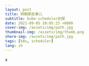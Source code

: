 ```yaml
---
layout: post
title: 明朝那些事儿
subtitle: kube-scheduler初探
date: 2021-09-05 10:05:23 +0800
cover-img: /assets/img/path.jpg
thumbnail-img: /assets/img/thumb.png
share-img: /assets/img/path.jpg
tags: [k8s, scheduler]
lang: zh
---
```


x
